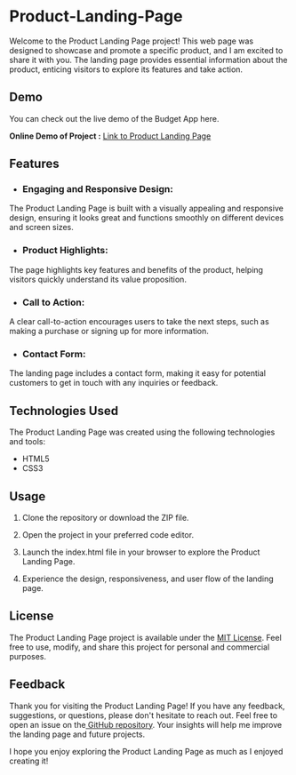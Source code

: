 # Product-Landing-Page
Welcome to the Product Landing Page project! This web page was designed to showcase and promote a specific product, and I am excited to share it with you. The landing page provides essential information about the product, enticing visitors to explore its features and take action.

## Demo
You can check out the live demo of the Budget App here.

**Online Demo of Project :**
<a href="https://smircodes.github.io/Product-Landing-Page/" title="Product-Landing-Page">Link to Product Landing Page</a>

## Features
- ### Engaging and Responsive Design: 
The Product Landing Page is built with a visually appealing and responsive design, ensuring it looks great and functions smoothly on different devices and screen sizes.

- ### Product Highlights: 
The page highlights key features and benefits of the product, helping visitors quickly understand its value proposition.

- ### Call to Action: 
A clear call-to-action encourages users to take the next steps, such as making a purchase or signing up for more information.

- ### Contact Form: 
The landing page includes a contact form, making it easy for potential customers to get in touch with any inquiries or feedback.

## Technologies Used
The Product Landing Page was created using the following technologies and tools:

- HTML5
- CSS3

## Usage
1. Clone the repository or download the ZIP file.

1. Open the project in your preferred code editor.

1. Launch the index.html file in your browser to explore the Product Landing Page.

1. Experience the design, responsiveness, and user flow of the landing page.

## License
The Product Landing Page project is available under the [MIT License](https://github.com/aaramiss/Product-Landing-Page/blob/main/LICENSE). Feel free to use, modify, and share this project for personal and commercial purposes.

## Feedback
Thank you for visiting the Product Landing Page! If you have any feedback, suggestions, or questions, please don't hesitate to reach out. Feel free to open an issue on the[ GitHub repository](https://github.com/aaramiss/Product-Landing-Page/blob/main/LICENSE). Your insights will help me improve the landing page and future projects.

I hope you enjoy exploring the Product Landing Page as much as I enjoyed creating it!
